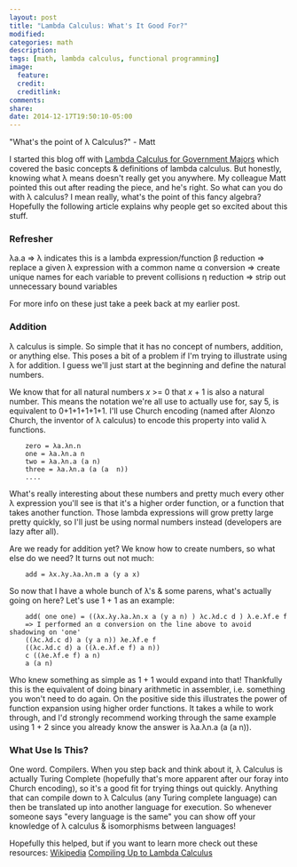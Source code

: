 ```yaml
---
layout: post
title: "Lambda Calculus: What's It Good For?"
modified:
categories: math
description:
tags: [math, lambda calculus, functional programming]
image:
  feature:
  credit:
  creditlink:
comments:
share:
date: 2014-12-17T19:50:10-05:00
---
```


"What's the point of λ Calculus?"
	- Matt


I started this blog off with [Lambda Calculus for Government Majors](http://chriscoffey.github.io/math/beta-eta-and-lambda/) which covered the basic concepts & definitions of lambda calculus. But honestly, knowing what λ means doesn't really get you anywhere. My colleague Matt pointed this out after reading the piece, and he's right. So what can you do with λ calculus? I mean really, what's the point of this fancy algebra? Hopefully the following article explains why people get so excited about this stuff.

### Refresher

λa.a  =>  λ indicates this is a lambda expression/function
β reduction => replace a given λ expression with a common name
α conversion => create unique names for each variable to prevent collisions
η reduction => strip out unnecessary bound variables

For more info on these just take a peek back at my earlier post.

### Addition

λ calculus is simple. So simple that it has no concept of numbers, addition, or anything else. This poses a bit of a problem if I'm trying to illustrate using λ for addition. I guess we'll just start at the beginning and define the natural numbers.

We know that for all natural numbers  *x* >= 0 that *x* + 1 is also a natural number. This means the notation we're all use to actually use for, say 5, is equivalent to 0+1+1+1+1+1. I'll use Church encoding (named after Alonzo Church, the inventor of λ calculus) to encode this property into valid λ functions.
```
	zero = λa.λn.n
	one = λa.λn.a n
	two = λa.λn.a (a n)
	three = λa.λn.a (a (a  n))
	....
```
What's really interesting about these numbers and pretty much every other λ expression you'll see is that it's a higher order function, or a function that takes another function. Those lambda expressions will grow pretty large pretty quickly, so I'll just be using normal numbers instead (developers are lazy after all). 

Are we ready for addition yet? We know how to create numbers, so what else do we need? It turns out not much:
```
	add = λx.λy.λa.λn.m a (y a x)
```
So now that I have a whole bunch of λ's & some parens, what's actually going on here? Let's use 1 + 1 as an example:
```
	add( one one) = ((λx.λy.λa.λn.x a (y a n) ) λc.λd.c d ) λ.e.λf.e f
	=> I performed an α conversion on the line above to avoid shadowing on 'one'
	((λc.λd.c d) a (y a n)) λe.λf.e f
	((λc.λd.c d) a ((λ.e.λf.e f) a n))
	c ((λe.λf.e f) a n)
	a (a n)
```

Who knew something as simple as 1 + 1 would expand into that! Thankfully this is the equivalent of doing binary arithmetic in assembler, i.e. something you won't need to do again. On the positive side this illustrates the power of function expansion using higher order functions. It takes a while to work through, and I'd strongly recommend working through the same example using 1 + 2 since you already know the answer is λa.λn.a (a (a n)).

### What Use Is This?
One word. Compilers. When you step back and think about it, λ Calculus is actually Turing Complete (hopefully that's more apparent after our foray into Church encoding), so it's a good fit for trying things out quickly. Anything that can compile down to λ Calculus (any Turing complete language) can then be translated up into another language for execution. So whenever someone says "every language is the same" you can show off your knowledge of λ calculus & isomorphisms between languages!

Hopefully this helped, but if you want to learn more check out these resources:
[Wikipedia](http://en.wikipedia.org/wiki/Lambda_calculus)
[Compiling Up to Lambda Calculus](http://matt.might.net/articles/compiling-up-to-lambda-calculus/)
 
